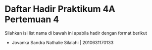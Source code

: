# Daftar Hadir Praktikum 4A Pertemuan 4
Silahkan isi list nama di bawah ini apabila hadir dengan format berikut

- Jovanka Sandra Nathalie Silalahi | 2010631170133
